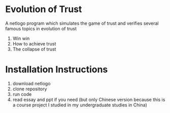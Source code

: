 # Evolution of Trust
A netlogo program which simulates the game of trust and verifies several famous topics in evolution of trust 
1. Win win
2. How to achieve trust
3. The collapse of trust

# Installation Instructions
1. download netlogo
2. clone repository
3. run code
4. read essay and ppt if you need (but only Chinese version because this is a course project I studied in my undergraduate studies in China)

